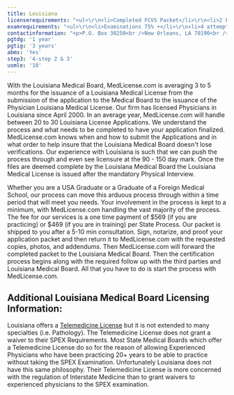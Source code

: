 ```yaml
---
title: Louisiana
licenserequirements: "<ul>\r\n<li>Completed FCVS Packet</li>\r\n<li>2 Physician References</li>\r\n<li>AMA/AOA Profile</li>\r\n<li>All State Medical Licenses</li>\r\n<li>NPDB-HIPDB Report</li>\r\n<li>Board Certification Medical Society Verification</li>\r\n<li>Fingerprint Cards/Criminal Background Check</li>\r\n</ul>"
examrequirements: "<ul>\r\n<li>Examinations 75% +</li>\r\n<li>4 attempt limit on Step 2, 3 of USMLE</li>\r\n<li>10 year limit- USMLE</li>\r\n<li>1 year PGY for USA Grads</li>\r\n<li>3 years PGY for International Grads State</li>\r\n<li>Exam Accepted if Pre-1975</li>\r\n<li>Yes - SPEX Exam Requirement (call for details)</li>\r\n</ul>"
contactinformation: "<p>P.O. Box 30250<br />New Orleans, LA 70190<br />Phone: (504) 568-6820<br />Fax: (504) 568-6880</p>\r\n<p><a href=\"http://www.lsbme.la.gov/\">www.lsbme.louisiana.gov</a></p>"
pgtdg: '1 year'
pgtig: '3 years'
abms: 'Yes'
step3: '4-step 2 & 3'
usmle: '10'
---
```


<p>With the Louisiana Medical Board, MedLicense.com is averaging 3 to 5 months for the issuance of a Louisiana Medical License from the submission of the application to the Medical Board to the issuance of the Physician Louisiana Medical License. Our firm has licensed Physicians in Louisiana since April 2000. In an average year, MedLicense.com will handle between 20 to 30 Louisiana License Applications. We understand the process and what needs to be completed to have your application finalized. MedLicense.com knows when and how to submit the Applications and in what order to help insure that the Louisiana Medical Board doesn't lose verifications. Our experience with Louisiana is such that we can push the process through and even see licensure at the 90 - 150 day mark. Once the files are deemed complete by the Louisiana Medical Board the Louisiana Medical License is issued after the mandatory Physical Interview.</p>
<p>Whether you are a USA Graduate or a Graduate of a Foreign Medical School, our process can move this arduous process through within a time period that will meet you needs. Your involvement in the process is kept to a minimum, with MedLicense.com handling the vast majority of the process. The fee for our services is a one time payment of $569 (if you are practicing) or $469 (if you are in training) per State Process. Our packet is shipped to you after a 5-10 min consultation. Sign, notarize, and proof your application packet and then return it to MedLicense.com with the requested copies, photos, and addendums. Then MedLicense.com will forward the completed packet to the Louisiana Medical Board. Then the certification process begins along with the required follow up with the third parties and Louisiana Medical Board. All that you have to do is start the process with MedLicense.com.</p>
<h2 id="mcetoc_1cdqf9t220">Additional Louisiana Medical Board Licensing Information:</h2>
<p>Louisiana offers a <a href="../../services/telemedicine-licensing">Telemedicine License</a> but it is not extended to many specialties (i.e. Pathology). The Telemedicine License does not grant a waiver to their SPEX Requirements. Most State Medical Boards which offer a Telemedicine License do so for the reason of allowing Experienced Physicians who have been practicing 20+ years to be able to practice without taking the SPEX Examination. Unfortunately Louisiana does not have this same philosophy. Their Telemedicine License is more concerned with the regulation of Interstate Medicine than to grant waivers to experienced physicians to the SPEX examination.</p>